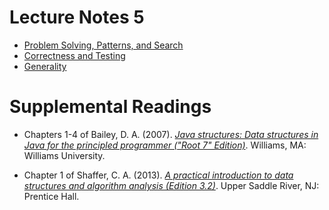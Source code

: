# Lecture Notes 5

- [Problem Solving, Patterns, and
  Search](notes/01-Problem-Solving-Patterns-Search.pdf)
- [Correctness and Testing](notes/02-Correctness-and-Testing.pdf)
- [Generality](notes/03-Generality.pdf)

# Supplemental Readings

- Chapters 1-4 of Bailey, D. A. (2007). [*Java structures: Data structures in
  Java for the principled programmer ("Root 7"
  Edition)*](http://dept.cs.williams.edu/~bailey/JavaStructures/Book_files/JavaStructures.pdf).
  Williams, MA: Williams University.

- Chapter 1 of Shaffer, C. A. (2013). [*A practical introduction to data
  structures and algorithm analysis (Edition
  3.2)*](http://people.cs.vt.edu/~shaffer/Book/JAVA3elatest.pdf). Upper Saddle
  River, NJ: Prentice Hall.

